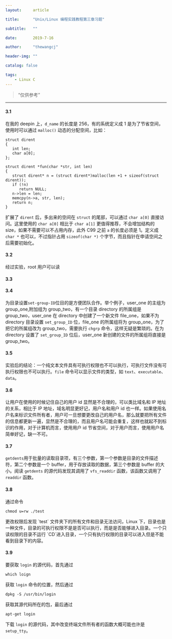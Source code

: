 ```yaml
---
layout:     article

title:      "Unix/Linux 编程实践教程第三章习题"

subtitle:   ""

date:       2019-7-16

author:     "thewangcj"

header-img: ""

catalog: false

tags:
    - Linux C
---
```


> “仅供参考”

------

#### 3.1
在我的 deepin 上，`d_name` 的长度是 256，有的系统定义成 1 是为了节省空间，使用时可以通过 `malloc()` 动态的分配空间，比如：
<!--more-->
<pre><code class="C">struct dirent
{
   int len;
   char a[0];
};

struct dirent *fun(char *str, int len)
{
   struct dirent* n = (struct dirent*)malloc(len +1 + sizeof(struct dirent));
   if (!n)
      return NULL;
   n->len = len;
   memcpy(n->a, str, len);
   return n;
}</code></pre>
扩展了 `dirent` 后，多出来的空间在 `struct` 的尾部，可以通过 `char a[0]` 直接访问。这里使用的 `char a[0]` 相比于 `char a[1]` 更值得推荐，不会增加结构的 size，如果不需要可以不占用内存，此外 C99 之前 `a` 的长度必须是 1。定义成 `char *` 也可以，不过指针占用 `sizeof(char *)` 个字节，而且指针在申请空间之后需要初始化。

#### 3.2
经过实验，root 用户可以读

#### 3.3

#### 3.4
为目录设置`set-group-ID`位目的是方便团队合作。举个例子，user_one 的主组为 group_one,附加组为 group_two，有一个目录 directory 的所属组是 group_two，user_one 在 directory 中创建了一个新文件 file_one，如果不为 directory 目录设置 `set_group_ID` 位，file_one 的所属组将为 group_one，为了把它的所属组改为 group_two，需要执行 `chgrp` 命令，这样无疑是繁琐的。在为 directory 设置了 `set_group_ID` 位后，user_one 新创建的文件的所属组将直接是 group_two。

#### 3.5
实验后的结论：一个纯文本文件具有可执行权限也不可以执行，可执行文件没有可执行权限也不可以执行。`file` 命令可以显示文件的类型，如 `text`、`executable`、`data`。

#### 3.6 
让用户在使用的时候记住自己的用户 id 显然是不合理的，可以类比域名和 IP 地址的关系，相比于 IP 地址，域名明显更好记，用户名和用户 id 也一样。如果使用名户名来标识文件所有者，用户可一旦想要更改自己的用户名，那么就要把所有文件的信息都更新一遍，显然是不合理的，而且用户名可能会重复，这样也就起不到标识的作用，对于计算机而言，使用用户 id 节省空间，对于用户而言，使用用户名简单好记，缺一不可。

#### 3.7
`getdents`用于批量的读取目录项，有三个参数，第一个参数是目录的文件描述符，第二个参数是一个 buffer，用于存放读取的数据，第三个参数是 buffer 的大小。阅读 `getdents` 的源代码发现其调用了 `vfs_readdir` 函数，该函数又调用了 `readdir` 函数。

#### 3.8
通过命令
<pre><code class="Bash">chmod u=rw ./test
</code></pre> 更改权限后发现 `test` 文件夹下的所有文件和目录无法访问，Linux 下，目录也是一种文件，目录的可执行权限不是是否可以执行，而是是否能够进入目录。一个只读权限的目录不运行 `CD`进入目录，一个只有执行权限的目录可以进入但是不能看到目录下的内容。

#### 3.9
要获取 `login` 的源代码，首先通过
<pre><code>which loign</code></pre>
获取 `login` 命令的位置，然后通过
<pre><code>dpkg -S /usr/bin/login </code></pre>
获取其源代码所在的包，最后通过
<pre><code>apt-get login</code></pre>
下载 `login` 的源代码，其中改变终端文件所有者的函数大概可能也许是 `setup_tty`。

